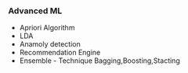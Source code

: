 ### Advanced ML
- Apriori Algorithm
- LDA
- Anamoly detection
- Recommendation Engine
- Ensemble  - Technique Bagging,Boosting,Stacting
